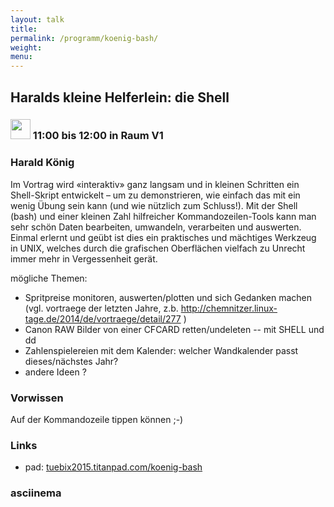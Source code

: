```yaml
---
layout: talk
title:
permalink: /programm/koenig-bash/
weight: 
menu:
---
```

## Haralds&nbsp;kleine&nbsp;Helferlein:&nbsp;die&nbsp;Shell

### <img height = "32" src="../../images/talk.svg"> 11:00 bis 12:00 in Raum V1

### Harald&nbsp;König

Im Vortrag wird «interaktiv» ganz langsam und in kleinen Schritten ein Shell-Skript entwickelt – um zu demonstrieren, wie einfach das mit ein wenig Übung sein kann (und wie nützlich zum Schluss!).
Mit der Shell (bash) und einer kleinen Zahl hilfreicher Kommandozeilen-Tools kann man sehr schön Daten bearbeiten, umwandeln, verarbeiten und auswerten. Einmal erlernt und geübt ist dies ein praktisches und mächtiges Werkzeug in UNIX, welches durch die grafischen Oberflächen vielfach zu Unrecht immer mehr in Vergessenheit gerät.

mögliche Themen:

- Spritpreise monitoren, auswerten/plotten und sich Gedanken machen (vgl. vortraege der letzten Jahre, z.b. http://chemnitzer.linux-tage.de/2014/de/vortraege/detail/277 )
- Canon RAW Bilder von einer CFCARD retten/undeleten -- mit SHELL und dd
- Zahlenspielereien mit dem Kalender: welcher Wandkalender passt dieses/nächstes Jahr?
- andere Ideen ?

### Vorwissen

Auf der Kommandozeile tippen können ;-)

### Links

- pad: <a href="https://tuebix2015.titanpad.com/koenig-bash" target="_blank">tuebix2015.titanpad.com/koenig-bash</a>

### asciinema

<script type="text/javascript" src="https://asciinema.org/a/22405.js" id="asciicast-22405" async></script>
